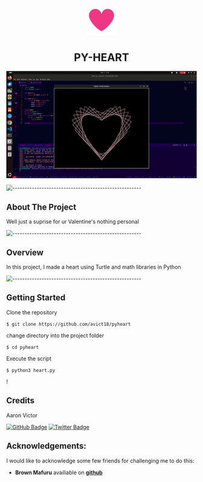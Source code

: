 <p align="center"> 
  <img src="Assets/logo.png" alt="heart logo" width="80px" height="80px">
</p>
<h1 align="center"> PY-HEART </h1>

<p align="center"> 
  <img src="Assets/screenshot.gif" alt="heart logo" >
</p>

![-----------------------------------------------------](https://raw.githubusercontent.com/andreasbm/readme/master/assets/lines/rainbow.png)

<!-- ABOUT THE PROJECT -->
<h2 id="about-the-project"> About The Project</h2>

<p align="justify"> 
  Well just a suprise for ur Valentine's nothing personal

![-----------------------------------------------------](https://raw.githubusercontent.com/andreasbm/readme/master/assets/lines/rainbow.png)

<!-- OVERVIEW -->
<h2 id="overview">Overview</h2>

<p align="justify"> 
  In this project, I made a heart using Turtle and math libraries in Python
</p>

![-----------------------------------------------------](https://raw.githubusercontent.com/andreasbm/readme/master/assets/lines/rainbow.png)


<!-- GETTING STARTED -->
<h2 id="getting-started">Getting Started</h2>

<p>Clone the repository</p>
<pre><code>$ git clone https://github.com/avict18/pyheart</code></pre>

<p>change directory into the project folder</p>
<pre><code>$ cd pyheart</code></pre>

<p>Execute the script</p>
<pre><code>$ python3 heart.py</code></pre>


!
<!-- CREDITS -->
<h2 id="credits">Credits</h2>

Aaron Victor

[![GitHub Badge](https://img.shields.io/badge/GitHub-100000?style=for-the-badge&logo=github&logoColor=white)](https://github.com/avict18)
[![Twitter Badge](https://img.shields.io/badge/Twitter-1DA1F2?style=for-the-badge&logo=twitter&logoColor=white)](https://twitter.com/avict18)


## Acknowledgements:

I would like to acknowledge some few friends for challenging me to do this:

- **Brown Mafuru** availiable on [**github**](https://github.com/nelacommunity)